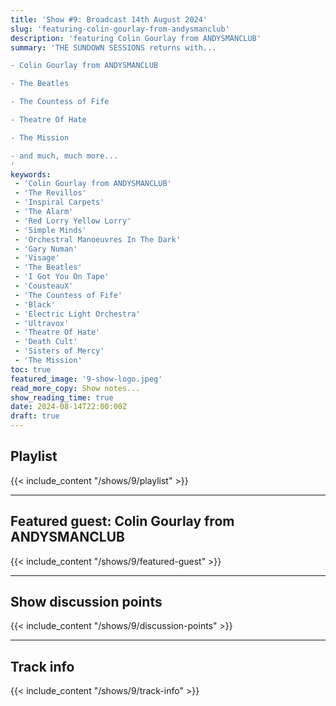 ```yaml
---
title: 'Show #9: Broadcast 14th August 2024'
slug: 'featuring-colin-gourlay-from-andysmanclub'
description: 'featuring Colin Gourlay from ANDYSMANCLUB'
summary: 'THE SUNDOWN SESSIONS returns with...

- Colin Gourlay from ANDYSMANCLUB

- The Beatles

- The Countess of Fife

- Theatre Of Hate

- The Mission

- and much, much more...
'
keywords:
 - 'Colin Gourlay from ANDYSMANCLUB'
 - 'The Revillos'
 - 'Inspiral Carpets'
 - 'The Alarm'
 - 'Red Lorry Yellow Lorry'
 - 'Simple Minds'
 - 'Orchestral Manoeuvres In The Dark'
 - 'Gary Numan'
 - 'Visage'
 - 'The Beatles'
 - 'I Got You On Tape'
 - 'CousteauX'
 - 'The Countess of Fife'
 - 'Black'
 - 'Electric Light Orchestra'
 - 'Ultravox'
 - 'Theatre Of Hate'
 - 'Death Cult'
 - 'Sisters of Mercy'
 - 'The Mission'
toc: true
featured_image: '9-show-logo.jpeg'
read_more_copy: Show notes...
show_reading_time: true
date: 2024-08-14T22:00:00Z
draft: true
---
```


## Playlist
{{< include_content "/shows/9/playlist" >}}

---

## Featured guest: Colin Gourlay from ANDYSMANCLUB
{{< include_content "/shows/9/featured-guest" >}}

---

## Show discussion points
{{< include_content "/shows/9/discussion-points" >}}

---

## Track info
{{< include_content "/shows/9/track-info" >}}

